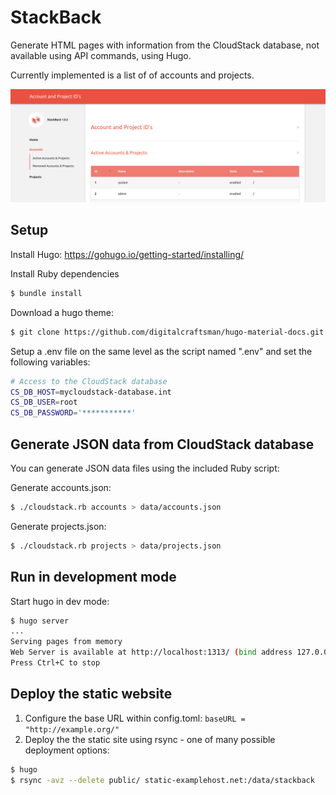 # StackBack

Generate HTML pages with information from the CloudStack database, not available using API commands, using Hugo.

Currently implemented is a list of of accounts and projects.

![StackBack UI](stackback.png)

## Setup

Install Hugo:
https://gohugo.io/getting-started/installing/

Install Ruby dependencies
```bash
$ bundle install
```

Download a hugo theme:
```bash
$ git clone https://github.com/digitalcraftsman/hugo-material-docs.git themes/hugo-material-docs
```

Setup a .env file on the same level as the script named ".env" and set the following variables:
```bash
# Access to the CloudStack database
CS_DB_HOST=mycloudstack-database.int
CS_DB_USER=root
CS_DB_PASSWORD='***********'
```

## Generate JSON data from CloudStack database

You can generate JSON data files using the included Ruby script:

Generate accounts.json:
```bash
$ ./cloudstack.rb accounts > data/accounts.json
```

Generate projects.json:
```bash
$ ./cloudstack.rb projects > data/projects.json
```

## Run in development mode

Start hugo in dev mode:

```bash
$ hugo server                                                                            
...
Serving pages from memory
Web Server is available at http://localhost:1313/ (bind address 127.0.0.1)
Press Ctrl+C to stop
```

## Deploy the static website

  1. Configure the base URL within config.toml: `baseURL = "http://example.org/"`
  2. Deploy the the static site using rsync - one of many possible deployment options:
```bash
$ hugo
$ rsync -avz --delete public/ static-examplehost.net:/data/stackback
```
